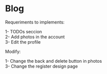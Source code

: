 # Blog  

Requeriments to implements:

1- TODOs seccion  
2- Add photos in the account  
3- Edit the profile  

Modify:

1- Change the back and delete button in photos    
3- Change the register design page
